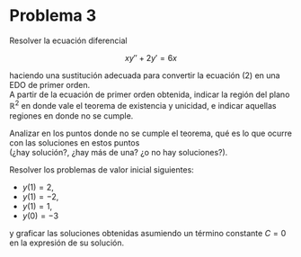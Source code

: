 # Problema 3

Resolver la ecuación diferencial  

$$x y'' + 2y' = 6x \tag{2}$$  

haciendo una sustitución adecuada para convertir la ecuación (2) en una EDO de primer orden.  
A partir de la ecuación de primer orden obtenida, indicar la región del plano $\mathbb{R}^2$ en donde vale el teorema de existencia y unicidad, e indicar aquellas regiones en donde no se cumple.  

Analizar en los puntos donde no se cumple el teorema, qué es lo que ocurre con las soluciones en estos puntos  
(¿hay solución?, ¿hay más de una? ¿o no hay soluciones?).  

Resolver los problemas de valor inicial siguientes:  

- $y(1) = 2$,  
- $y(1) = -2$,  
- $y(1) = 1$,  
- $y(0) = -3$  

y graficar las soluciones obtenidas asumiendo un término constante $C = 0$ en la expresión de su solución.

